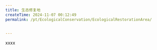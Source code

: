 ```yaml
---
title: 生态修复地
createTime: 2024-11-07 00:12:49
permalink: /pt/EcologicalConservation/EcologicalRestorationArea/


---
```


xxxx